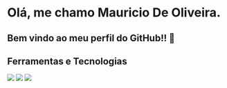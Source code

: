 # Olá, me chamo Mauricio De Oliveira. 
## Bem vindo ao meu perfil do GitHub!! 👋

            
            

            
  <h2 align="left">
  Ferramentas e Tecnologias
</h1> 


<p align="left">
            <img src="https://img.shields.io/static/v1?label= &message=PROGRAM&color=blue&style=plastic&logo=C"/>
            <img src="https://img.shields.io/static/v1?label= &message=REMOTE SERVER&color=blue&style=plastic&logo=GitHub"/>
            <img src="https://img.shields.io/static/v1?label= &message=LINUX&color=blue&style=plastic&logo=Linux"/>
                 
          
 </p> 
 <br>
<h2>        
          
          

<!--
**OliverM1981/OliverM1981** is a ✨ _special_ ✨ repository because its `README.md` (this file) appears on your GitHub profile.

Here are some ideas to get you started:

- 🔭 I’m currently working on ...
- 🌱 I’m currently learning ...
- 👯 I’m looking to collaborate on ...
- 🤔 I’m looking for help with ...
- 💬 Ask me about ...
- 📫 How to reach me: ...
- 😄 Pronouns: ...
- ⚡ Fun fact: ...
-->
